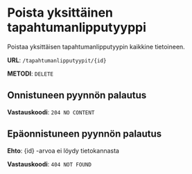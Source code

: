 # Poista yksittäinen tapahtumanlipputyyppi

Poistaa yksittäisen tapahtumanlipputyypin kaikkine tietoineen.

__URL__: `/tapahtumanlipputyypit/{id}`

__METODI__: `DELETE`

## Onnistuneen pyynnön palautus

__Vastauskoodi__: `204 NO CONTENT`

## Epäonnistuneen pyynnön palautus

__Ehto__: {id} -arvoa ei löydy tietokannasta

__Vastauskoodi__: `404 NOT FOUND`